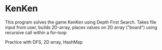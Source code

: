 # KenKen

This program solves the game KenKen using Depth First Search. Takes file input from user, builds 2D-array, places values on 2D array ("board") using recursive call within a for-loop

Practice with DFS, 2D array, HashMap
